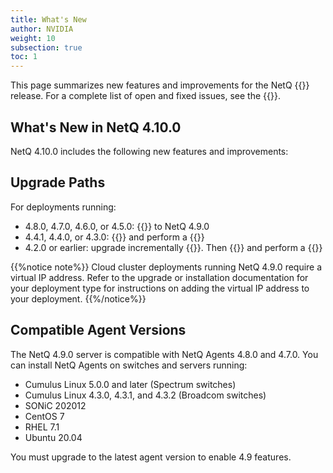 ```yaml
---
title: What's New
author: NVIDIA
weight: 10
subsection: true
toc: 1
---
```


This page summarizes new features and improvements for the NetQ {{<version>}} release. For a complete list of open and fixed issues, see the {{<link title="NVIDIA NetQ 4.10 Release Notes" text="release notes">}}.

<!-- vale off -->
## What's New in NetQ 4.10.0
<!-- vale on -->
NetQ 4.10.0 includes the following new features and improvements:


## Upgrade Paths

For deployments running:

- 4.8.0, 4.7.0, 4.6.0, or 4.5.0: {{<link title="Upgrade NetQ Virtual Machines" text="upgrade directly">}} to NetQ 4.9.0
- 4.4.1, 4.4.0, or 4.3.0: {{<link title="Back Up and Restore NetQ" text="back up your NetQ data">}} and perform a {{<link title="Install the NetQ System" text="new installation of NetQ 4.9.0">}}
- 4.2.0 or earlier: upgrade incrementally {{<exlink url="https://docs.nvidia.com/networking-ethernet-software/cumulus-netq-43/Installation-Management/Upgrade-NetQ/Upgrade-System/" text="to version 4.3.0">}}. Then {{<link title="Back Up and Restore NetQ" text="back up your NetQ data">}} and perform a {{<link title="Install the NetQ System" text="new installation of NetQ 4.9.0">}}

{{%notice note%}}
Cloud cluster deployments running NetQ 4.9.0 require a virtual IP address. Refer to the upgrade or installation documentation for your deployment type for instructions on adding the virtual IP address to your deployment.
{{%/notice%}}
## Compatible Agent Versions

The NetQ 4.9.0 server is compatible with NetQ Agents 4.8.0 and 4.7.0. You can install NetQ Agents on switches and servers running:

- Cumulus Linux 5.0.0 and later (Spectrum switches)
- Cumulus Linux 4.3.0, 4.3.1, and 4.3.2 (Broadcom switches)
- SONiC 202012
- CentOS 7
- RHEL 7.1
- Ubuntu 20.04

You must upgrade to the latest agent version to enable 4.9 features.
